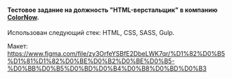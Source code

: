 #### Тестовое задание на должность "HTML-верстальщик" в компанию [ColorNow](https://colornew.ru/).

Иcпользован следующий стек: HTML, CSS, SASS, Gulp.

Макет: https://www.figma.com/file/zy3OrfeYSBfE2DbeLWK7qr/%D1%82%D0%B5%D1%81%D1%82%D0%BE%D0%B2%D0%BE%D0%B5-%D0%BB%D0%B5%D0%BD%D0%B4%D0%B8%D0%BD%D0%B3
